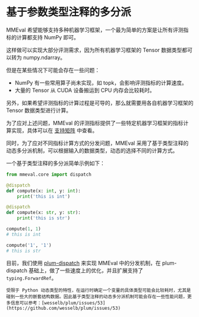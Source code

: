 # 基于参数类型注释的多分派

MMEval 希望能够支持多种机器学习框架，一个最为简单的方案是让所有评测指标的计算都支持 NumPy 即可。

这样做可以实现大部分评测需求，因为所有机器学习框架的 Tensor 数据类型都可以转为 numpy.ndarray。

但是在某些情况下可能会存在一些问题：

- NumPy 有一些常用算子尚未实现，如 topk，会影响评测指标的计算速度。
- 大量的 Tensor 从 CUDA 设备搬运到 CPU 内存会比较耗时。

另外，如果希望评测指标的计算过程是可导的，那么就需要用各自机器学习框架的 Tensor 数据类型进行计算。

为了应对上述问题，MMEval 的评测指标提供了一些特定机器学习框架的指标计算实现，具体可以在 [支持矩阵](../get_started/support_matrix.md) 中查看。

同时，为了应对不同指标计算方式的分发问题，MMEval 采用了基于类型注释的动态多分派机制，可以根据输入的数据类型，动态的选择不同的计算方式。

一个基于类型注释的多分派简单示例如下：

```python
from mmeval.core import dispatch

@dispatch
def compute(x: int, y: int):
    print('this is int')

@dispatch
def compute(x: str, y: str):
    print('this is str')

compute(1, 1)
# this is int

compute('1', '1')
# this is str
```

目前，我们使用 [plum-dispatch](https://github.com/wesselb/plum) 来实现 MMEval 中的分发机制，在 plum-dispatch 基础上，做了一些速度上的优化，并且扩展支持了 `typing.ForwardRef`。

```{warning}
受限于 Python 动态类型的特性，在运行时确定一个变量的具体类型可能会比较耗时，尤其是碰到一些大的嵌套结构数据。因此基于类型注释的动态多分派机制可能会存在一些性能问题，更多信息可以参考：[wesselb/plum/issues/53](https://github.com/wesselb/plum/issues/53)
```
